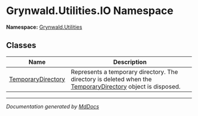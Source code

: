 ﻿<!--  
  <auto-generated>   
    The contents of this file were generated by a tool.  
    Changes to this file may be list if the file is regenerated  
  </auto-generated>   
-->

# Grynwald.Utilities.IO Namespace

**Namespace:** [Grynwald.Utilities](../index.md)  

## Classes

| Name                                              | Description                                                                                                                               |
| ------------------------------------------------- | ----------------------------------------------------------------------------------------------------------------------------------------- |
| [TemporaryDirectory](TemporaryDirectory/index.md) | Represents a temporary directory. The directory is deleted when the [TemporaryDirectory](TemporaryDirectory/index.md) object is disposed. |

___

*Documentation generated by [MdDocs](https://github.com/ap0llo/mddocs)*
